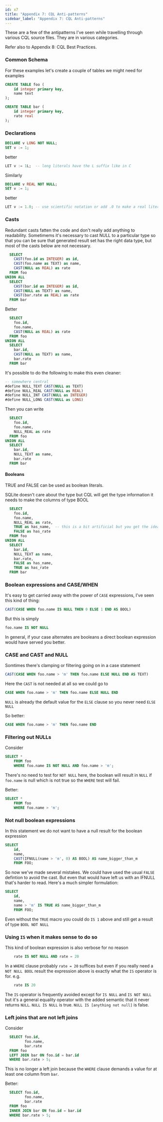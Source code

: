 ```yaml
---
id: x7
title: "Appendix 7: CQL Anti-patterns"
sidebar_label: "Appendix 7: CQL Anti-patterns"
---
```

<!---
-- Copyright (c) Meta Platforms, Inc. and its affiliates.
--
-- This source code is licensed under the MIT license found in the
-- LICENSE file in the root directory of this source tree.
-->

These are a few of the antipatterns I've seen while travelling through various CQL source files.  They are in various categories.

Refer also to Appendix 8: CQL Best Practices.

### Common Schema

For these examples let's create a couple of tables we might need for examples

```sql
CREATE TABLE foo (
    id integer primary key,
    name text
);

CREATE TABLE bar (
    id integer primary key,
    rate real
);
```

### Declarations

```sql
DECLARE v LONG NOT NULL;
SET v := 1;
```

better

```sql
LET v := 1L;  -- long literals have the L suffix like in C
```

Similarly

```sql
DECLARE v REAL NOT NULL;
SET v := 1;
```

better

```sql
LET v := 1.0; -- use scientific notation or add .0 to make a real literal
```

### Casts

Redundant casts fatten the code and don't really add anything to readability.  Sometimems it's necessary to cast NULL to
a  particular type so that you can be sure that generated result set has the right data type, but most of the casts
below are not necessary.

```sql
  SELECT
    CAST(foo.id as INTEGER) as id,
    CAST(foo.name as TEXT) as name,
    CAST(NULL as REAL) as rate
  FROM foo
UNION ALL
  SELECT
    CAST(bar.id as INTEGER) as id,
    CAST(NULL as TEXT) as name,
    CAST(bar.rate as REAL) as rate
  FROM bar
```

Better

```sql
  SELECT
    foo.id,
    foo.name,
    CAST(NULL as REAL) as rate
  FROM foo
UNION ALL
  SELECT
    bar.id,
    CAST(NULL as TEXT) as name,
    bar.rate
  FROM bar
```

It's possible to do the following to make this even cleaner:

```sql
-- somewhere central
#define NULL_TEXT CAST(NULL as TEXT)
#define NULL_REAL CAST(NULL as REAL)
#define NULL_INT CAST(NULL as INTEGER)
#define NULL_LONG CAST(NULL as LONG)
```

Then you can write

```sql
  SELECT
    foo.id,
    foo.name,
    NULL_REAL as rate
  FROM foo
UNION ALL
  SELECT
    bar.id,
    NULL_TEXT as name,
    bar.rate
  FROM bar
```

#### Booleans

TRUE and FALSE can be used as boolean literals.

SQLite doesn't care about the type but CQL will get the type information it needs to make the columns of type BOOL

```sql
  SELECT
    foo.id,
    foo.name,
    NULL_REAL as rate,
    TRUE as has_name,  -- this is a bit artificial but you get the idea
    FALSE as has_rate
  FROM foo
UNION ALL
  SELECT
    bar.id,
    NULL_TEXT as name,
    bar.rate,
    FALSE as has_name,
    TRUE as has_rate
  FROM bar
```

### Boolean expressions and CASE/WHEN

It's easy to get carried away with the power of `CASE` expressions, I've seen this kind of thing:

```sql
CAST(CASE WHEN foo.name IS NULL THEN 0 ELSE 1 END AS BOOL)
```

But this is simply

```sql
foo.name IS NOT NULL
```

In general, if your case alternates are booleans a direct boolean expression would have served you better.

### CASE and CAST and NULL

Somtimes there's clamping or filtering going on in a case statement

```sql
CAST(CASE WHEN foo.name > 'm' THEN foo.name ELSE NULL END AS TEXT)
```

Here the `CAST` is not needed at all so we could go to

```sql
CASE WHEN foo.name > 'm' THEN foo.name ELSE NULL END
```

`NULL` is already the default value for the `ELSE` clause so you never need `ELSE NULL`

So better:

```sql
CASE WHEN foo.name > 'm' THEN foo.name END
```

### Filtering out NULLs

Consider

```sql
SELECT *
    FROM foo
    WHERE foo.name IS NOT NULL AND foo.name > 'm';
```

There's no need to test for `NOT NULL` here, the boolean will result in `NULL` if `foo.name` is null
which is not true so the `WHERE` test will fail.

Better:

```sql
SELECT *
    FROM foo
    WHERE foo.name > 'm';
```

### Not null boolean expressions

In this statement we do not want to have a null result for the boolean expression

```sql
SELECT
    id,
    name,
    CAST(IFNULL(name > 'm', 0) AS BOOL) AS name_bigger_than_m
    FROM FOO;
```

So now we've made several mistakes.  We could have used the usual `FALSE` defintion to avoid the cast.
But even that would have left us with an IFNULL that's harder to read.  Here's a much simpler formulation:

```sql
SELECT
    id,
    name,
    name > 'm' IS TRUE AS name_bigger_than_m
    FROM FOO;
```

Even without the `TRUE` macro you could do `IS 1` above and still get a result of type `BOOL NOT NULL`

### Using `IS` when it makes sense to do so

This kind of boolean expression is also verbose for no reason

```sql
    rate IS NOT NULL AND rate = 20
```

In a `WHERE` clause probably `rate = 20` suffices but even if you really need a `NOT NULL BOOL`
result the expression above is exactly what the `IS` operator is for.  e.g.

```sql
    rate IS 20
```

The `IS` operator is frequently avoided except for `IS NULL` and `IS NOT NULL` but it's a general equality operator
with the added semantic that it never returns `NULL`.   `NULL IS NULL` is true.  `NULL IS [anything not null]` is false.

### Left joins that are not left joins

Consider

```sql
  SELECT foo.id,
         foo.name,
         bar.rate
  FROM foo
  LEFT JOIN bar ON foo.id = bar.id
  WHERE bar.rate > 5;
```

This is no longer a left join because the `WHERE` clause demands a value for at least one column from `bar`.

Better:

```sql
  SELECT foo.id,
         foo.name,
         bar.rate
  FROM foo
  INNER JOIN bar ON foo.id = bar.id
  WHERE bar.rate > 5;
```
